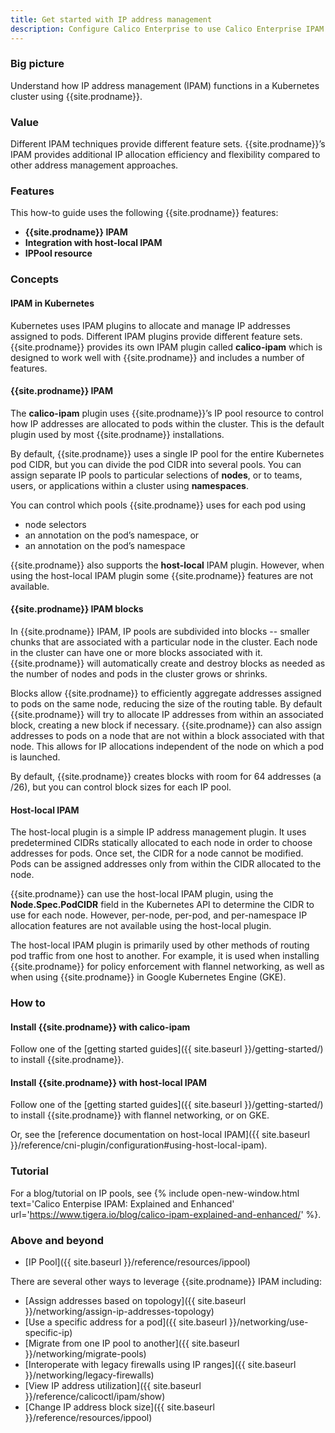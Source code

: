 ```yaml
---
title: Get started with IP address management
description: Configure Calico Enterprise to use Calico Enterprise IPAM or host-local IPAM, and when to use one or the other.
---
```


### Big picture

Understand how IP address management (IPAM) functions in a Kubernetes cluster using {{site.prodname}}.

### Value

Different IPAM techniques provide different feature sets. {{site.prodname}}’s IPAM provides additional IP allocation efficiency and flexibility compared to other address management approaches.

### Features

This how-to guide uses the following {{site.prodname}} features:

- **{{site.prodname}} IPAM**
- **Integration with host-local IPAM**
- **IPPool resource**

### Concepts

#### IPAM in Kubernetes

Kubernetes uses IPAM plugins to allocate and manage IP addresses assigned to pods. Different IPAM plugins provide different feature sets. {{site.prodname}} provides its own IPAM plugin called **calico-ipam** which is designed to work well with {{site.prodname}} and includes a number of features.

#### {{site.prodname}} IPAM

The **calico-ipam** plugin uses {{site.prodname}}’s IP pool resource to control how IP addresses are allocated to pods within the cluster. This is the default plugin used by most {{site.prodname}} installations.

By default, {{site.prodname}} uses a single IP pool for the entire Kubernetes pod CIDR, but you can divide the pod CIDR into several pools. You can assign separate IP pools to particular selections of **nodes**, or to teams, users, or applications within a cluster using **namespaces**.

You can control which pools {{site.prodname}} uses for each pod using

- node selectors
- an annotation on the pod’s namespace, or
- an annotation on the pod’s namespace

{{site.prodname}} also supports the **host-local** IPAM plugin. However, when using the host-local IPAM plugin some {{site.prodname}} features are not available.

#### {{site.prodname}} IPAM blocks

In {{site.prodname}} IPAM, IP pools are subdivided into blocks -- smaller chunks that are associated with a particular node in the cluster. Each node in the cluster can have one or more blocks associated with it. {{site.prodname}} will automatically create and destroy blocks as needed as the number of nodes and pods in the cluster grows or shrinks.

Blocks allow {{site.prodname}} to efficiently aggregate addresses assigned to pods on the same node, reducing the size of the routing table. By default {{site.prodname}} will try to allocate IP addresses from within an associated block, creating a new block if necessary. {{site.prodname}} can also assign addresses to pods on a node that are not within a block associated with that node. This allows for IP allocations independent of the node on which a pod is launched.

By default, {{site.prodname}} creates blocks with room for 64 addresses (a /26), but you can control block sizes for each IP pool.

#### Host-local IPAM

The host-local plugin is a simple IP address management plugin. It uses predetermined CIDRs statically allocated to each node in order to choose addresses for pods. Once set, the CIDR for a node cannot be modified. Pods can be assigned addresses only from within the CIDR allocated to the node.

{{site.prodname}} can use the host-local IPAM plugin, using the **Node.Spec.PodCIDR** field in the Kubernetes API to determine the CIDR to use for each node. However, per-node, per-pod, and per-namespace IP allocation features are not available using the host-local plugin.

The host-local IPAM plugin is primarily used by other methods of routing pod traffic from one host to another. For example, it is used when installing {{site.prodname}} for policy enforcement with flannel networking, as well as when using {{site.prodname}} in Google Kubernetes Engine (GKE).

### How to

#### Install {{site.prodname}} with calico-ipam

Follow one of the [getting started guides]({{ site.baseurl }}/getting-started/) to install {{site.prodname}}.

#### Install {{site.prodname}} with host-local IPAM

Follow one of the [getting started guides]({{ site.baseurl }}/getting-started/) to install {{site.prodname}} with flannel networking, or on GKE.

Or, see the [reference documentation on host-local IPAM]({{ site.baseurl }}/reference/cni-plugin/configuration#using-host-local-ipam).

### Tutorial

For a blog/tutorial on IP pools, see {% include open-new-window.html text='Calico Enterpise IPAM: Explained and Enhanced' url='https://www.tigera.io/blog/calico-ipam-explained-and-enhanced/' %}.

### Above and beyond

- [IP Pool]({{ site.baseurl }}/reference/resources/ippool)

There are several other ways to leverage {{site.prodname}} IPAM including:

- [Assign addresses based on topology]({{ site.baseurl }}/networking/assign-ip-addresses-topology)
- [Use a specific address for a pod]({{ site.baseurl }}/networking/use-specific-ip)
- [Migrate from one IP pool to another]({{ site.baseurl }}/networking/migrate-pools)
- [Interoperate with legacy firewalls using IP ranges]({{ site.baseurl }}/networking/legacy-firewalls)
- [View IP address utilization]({{ site.baseurl }}/reference/calicoctl/ipam/show)
- [Change IP address block size]({{ site.baseurl }}/reference/resources/ippool)
